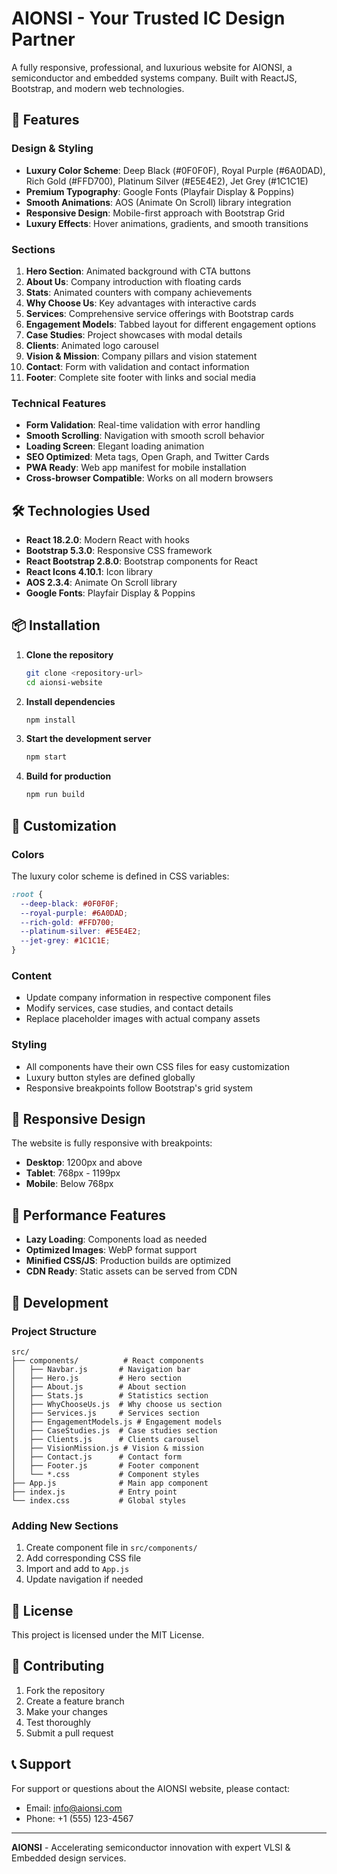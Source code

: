 # AIONSI - Your Trusted IC Design Partner

A fully responsive, professional, and luxurious website for AIONSI, a semiconductor and embedded systems company. Built with ReactJS, Bootstrap, and modern web technologies.

## 🚀 Features

### Design & Styling
- **Luxury Color Scheme**: Deep Black (#0F0F0F), Royal Purple (#6A0DAD), Rich Gold (#FFD700), Platinum Silver (#E5E4E2), Jet Grey (#1C1C1E)
- **Premium Typography**: Google Fonts (Playfair Display & Poppins)
- **Smooth Animations**: AOS (Animate On Scroll) library integration
- **Responsive Design**: Mobile-first approach with Bootstrap Grid
- **Luxury Effects**: Hover animations, gradients, and smooth transitions

### Sections
1. **Hero Section**: Animated background with CTA buttons
2. **About Us**: Company introduction with floating cards
3. **Stats**: Animated counters with company achievements
4. **Why Choose Us**: Key advantages with interactive cards
5. **Services**: Comprehensive service offerings with Bootstrap cards
6. **Engagement Models**: Tabbed layout for different engagement options
7. **Case Studies**: Project showcases with modal details
8. **Clients**: Animated logo carousel
9. **Vision & Mission**: Company pillars and vision statement
10. **Contact**: Form with validation and contact information
11. **Footer**: Complete site footer with links and social media

### Technical Features
- **Form Validation**: Real-time validation with error handling
- **Smooth Scrolling**: Navigation with smooth scroll behavior
- **Loading Screen**: Elegant loading animation
- **SEO Optimized**: Meta tags, Open Graph, and Twitter Cards
- **PWA Ready**: Web app manifest for mobile installation
- **Cross-browser Compatible**: Works on all modern browsers

## 🛠️ Technologies Used

- **React 18.2.0**: Modern React with hooks
- **Bootstrap 5.3.0**: Responsive CSS framework
- **React Bootstrap 2.8.0**: Bootstrap components for React
- **React Icons 4.10.1**: Icon library
- **AOS 2.3.4**: Animate On Scroll library
- **Google Fonts**: Playfair Display & Poppins

## 📦 Installation

1. **Clone the repository**
   ```bash
   git clone <repository-url>
   cd aionsi-website
   ```

2. **Install dependencies**
   ```bash
   npm install
   ```

3. **Start the development server**
   ```bash
   npm start
   ```

4. **Build for production**
   ```bash
   npm run build
   ```

## 🎨 Customization

### Colors
The luxury color scheme is defined in CSS variables:
```css
:root {
  --deep-black: #0F0F0F;
  --royal-purple: #6A0DAD;
  --rich-gold: #FFD700;
  --platinum-silver: #E5E4E2;
  --jet-grey: #1C1C1E;
}
```

### Content
- Update company information in respective component files
- Modify services, case studies, and contact details
- Replace placeholder images with actual company assets

### Styling
- All components have their own CSS files for easy customization
- Luxury button styles are defined globally
- Responsive breakpoints follow Bootstrap's grid system

## 📱 Responsive Design

The website is fully responsive with breakpoints:
- **Desktop**: 1200px and above
- **Tablet**: 768px - 1199px
- **Mobile**: Below 768px

## 🚀 Performance Features

- **Lazy Loading**: Components load as needed
- **Optimized Images**: WebP format support
- **Minified CSS/JS**: Production builds are optimized
- **CDN Ready**: Static assets can be served from CDN

## 🔧 Development

### Project Structure
```
src/
├── components/          # React components
│   ├── Navbar.js       # Navigation bar
│   ├── Hero.js         # Hero section
│   ├── About.js        # About section
│   ├── Stats.js        # Statistics section
│   ├── WhyChooseUs.js  # Why choose us section
│   ├── Services.js     # Services section
│   ├── EngagementModels.js # Engagement models
│   ├── CaseStudies.js  # Case studies section
│   ├── Clients.js      # Clients carousel
│   ├── VisionMission.js # Vision & mission
│   ├── Contact.js      # Contact form
│   ├── Footer.js       # Footer component
│   └── *.css           # Component styles
├── App.js              # Main app component
├── index.js            # Entry point
└── index.css           # Global styles
```

### Adding New Sections
1. Create component file in `src/components/`
2. Add corresponding CSS file
3. Import and add to `App.js`
4. Update navigation if needed

## 📄 License

This project is licensed under the MIT License.

## 🤝 Contributing

1. Fork the repository
2. Create a feature branch
3. Make your changes
4. Test thoroughly
5. Submit a pull request

## 📞 Support

For support or questions about the AIONSI website, please contact:
- Email: info@aionsi.com
- Phone: +1 (555) 123-4567

---

**AIONSI** - Accelerating semiconductor innovation with expert VLSI & Embedded design services. 